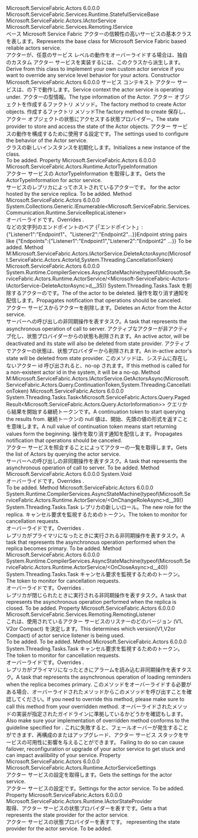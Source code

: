 <Type Name="ActorService" FullName="Microsoft.ServiceFabric.Actors.Runtime.ActorService">
  <TypeSignature Language="C#" Value="public class ActorService : Microsoft.ServiceFabric.Services.Runtime.StatefulServiceBase, Microsoft.ServiceFabric.Actors.IActorService, Microsoft.ServiceFabric.Services.Remoting.IService" />
  <TypeSignature Language="ILAsm" Value=".class public auto ansi beforefieldinit ActorService extends Microsoft.ServiceFabric.Services.Runtime.StatefulServiceBase implements class Microsoft.ServiceFabric.Actors.IActorService, class Microsoft.ServiceFabric.Services.Remoting.IService" />
  <TypeSignature Language="DocId" Value="T:Microsoft.ServiceFabric.Actors.Runtime.ActorService" />
  <TypeSignature Language="VB.NET" Value="Public Class ActorService&#xA;Inherits StatefulServiceBase&#xA;Implements IActorService, IService" />
  <TypeSignature Language="F#" Value="type ActorService = class&#xA;    inherit StatefulServiceBase&#xA;    interface IActorService&#xA;    interface IService" />
  <AssemblyInfo>
    <AssemblyName>Microsoft.ServiceFabric.Actors</AssemblyName>
    <AssemblyVersion>6.0.0.0</AssemblyVersion>
  </AssemblyInfo>
  <Base>
    <BaseTypeName>Microsoft.ServiceFabric.Services.Runtime.StatefulServiceBase</BaseTypeName>
  </Base>
  <Interfaces>
    <Interface>
      <InterfaceName>Microsoft.ServiceFabric.Actors.IActorService</InterfaceName>
    </Interface>
    <Interface>
      <InterfaceName>Microsoft.ServiceFabric.Services.Remoting.IService</InterfaceName>
    </Interface>
  </Interfaces>
  <Docs>
    <summary>
            <span data-ttu-id="439c0-101">ベース Microsoft Service Fabric アクターの信頼性の高いサービスの基本クラスを表します。</span><span class="sxs-lookup"><span data-stu-id="439c0-101">Represents the base class for Microsoft Service Fabric based reliable actors service.</span></span>
            </summary>
    <remarks>
            <span data-ttu-id="439c0-102">アクターが、任意のサービス レベルの動作をオーバーライドする場合は、独自のカスタム アクター サービスを実装するには、このクラスから派生します。</span><span class="sxs-lookup"><span data-stu-id="439c0-102">Derive from this class to implement your own custom actor service if you want to override any service level behavior for your actors.</span></span>
            </remarks>
  </Docs>
  <Members>
    <Member MemberName=".ctor">
      <MemberSignature Language="C#" Value="public ActorService (System.Fabric.StatefulServiceContext context, Microsoft.ServiceFabric.Actors.Runtime.ActorTypeInformation actorTypeInfo, Func&lt;Microsoft.ServiceFabric.Actors.Runtime.ActorService,Microsoft.ServiceFabric.Actors.ActorId,Microsoft.ServiceFabric.Actors.Runtime.ActorBase&gt; actorFactory = null, Func&lt;Microsoft.ServiceFabric.Actors.Runtime.ActorBase,Microsoft.ServiceFabric.Actors.Runtime.IActorStateProvider,Microsoft.ServiceFabric.Actors.Runtime.IActorStateManager&gt; stateManagerFactory = null, Microsoft.ServiceFabric.Actors.Runtime.IActorStateProvider stateProvider = null, Microsoft.ServiceFabric.Actors.Runtime.ActorServiceSettings settings = null);" />
      <MemberSignature Language="ILAsm" Value=".method public hidebysig specialname rtspecialname instance void .ctor(class System.Fabric.StatefulServiceContext context, class Microsoft.ServiceFabric.Actors.Runtime.ActorTypeInformation actorTypeInfo, class System.Func`3&lt;class Microsoft.ServiceFabric.Actors.Runtime.ActorService, class Microsoft.ServiceFabric.Actors.ActorId, class Microsoft.ServiceFabric.Actors.Runtime.ActorBase&gt; actorFactory, class System.Func`3&lt;class Microsoft.ServiceFabric.Actors.Runtime.ActorBase, class Microsoft.ServiceFabric.Actors.Runtime.IActorStateProvider, class Microsoft.ServiceFabric.Actors.Runtime.IActorStateManager&gt; stateManagerFactory, class Microsoft.ServiceFabric.Actors.Runtime.IActorStateProvider stateProvider, class Microsoft.ServiceFabric.Actors.Runtime.ActorServiceSettings settings) cil managed" />
      <MemberSignature Language="DocId" Value="M:Microsoft.ServiceFabric.Actors.Runtime.ActorService.#ctor(System.Fabric.StatefulServiceContext,Microsoft.ServiceFabric.Actors.Runtime.ActorTypeInformation,System.Func{Microsoft.ServiceFabric.Actors.Runtime.ActorService,Microsoft.ServiceFabric.Actors.ActorId,Microsoft.ServiceFabric.Actors.Runtime.ActorBase},System.Func{Microsoft.ServiceFabric.Actors.Runtime.ActorBase,Microsoft.ServiceFabric.Actors.Runtime.IActorStateProvider,Microsoft.ServiceFabric.Actors.Runtime.IActorStateManager},Microsoft.ServiceFabric.Actors.Runtime.IActorStateProvider,Microsoft.ServiceFabric.Actors.Runtime.ActorServiceSettings)" />
      <MemberSignature Language="VB.NET" Value="Public Sub New (context As StatefulServiceContext, actorTypeInfo As ActorTypeInformation, Optional actorFactory As Func(Of ActorService, ActorId, ActorBase) = null, Optional stateManagerFactory As Func(Of ActorBase, IActorStateProvider, IActorStateManager) = null, Optional stateProvider As IActorStateProvider = null, Optional settings As ActorServiceSettings = null)" />
      <MemberSignature Language="F#" Value="new Microsoft.ServiceFabric.Actors.Runtime.ActorService : System.Fabric.StatefulServiceContext * Microsoft.ServiceFabric.Actors.Runtime.ActorTypeInformation * Func&lt;Microsoft.ServiceFabric.Actors.Runtime.ActorService, Microsoft.ServiceFabric.Actors.ActorId, Microsoft.ServiceFabric.Actors.Runtime.ActorBase&gt; * Func&lt;Microsoft.ServiceFabric.Actors.Runtime.ActorBase, Microsoft.ServiceFabric.Actors.Runtime.IActorStateProvider, Microsoft.ServiceFabric.Actors.Runtime.IActorStateManager&gt; * Microsoft.ServiceFabric.Actors.Runtime.IActorStateProvider * Microsoft.ServiceFabric.Actors.Runtime.ActorServiceSettings -&gt; Microsoft.ServiceFabric.Actors.Runtime.ActorService" Usage="new Microsoft.ServiceFabric.Actors.Runtime.ActorService (context, actorTypeInfo, actorFactory, stateManagerFactory, stateProvider, settings)" />
      <MemberType>Constructor</MemberType>
      <AssemblyInfo>
        <AssemblyName>Microsoft.ServiceFabric.Actors</AssemblyName>
        <AssemblyVersion>6.0.0.0</AssemblyVersion>
      </AssemblyInfo>
      <Parameters>
        <Parameter Name="context" Type="System.Fabric.StatefulServiceContext" />
        <Parameter Name="actorTypeInfo" Type="Microsoft.ServiceFabric.Actors.Runtime.ActorTypeInformation" />
        <Parameter Name="actorFactory" Type="System.Func&lt;Microsoft.ServiceFabric.Actors.Runtime.ActorService,Microsoft.ServiceFabric.Actors.ActorId,Microsoft.ServiceFabric.Actors.Runtime.ActorBase&gt;" />
        <Parameter Name="stateManagerFactory" Type="System.Func&lt;Microsoft.ServiceFabric.Actors.Runtime.ActorBase,Microsoft.ServiceFabric.Actors.Runtime.IActorStateProvider,Microsoft.ServiceFabric.Actors.Runtime.IActorStateManager&gt;" />
        <Parameter Name="stateProvider" Type="Microsoft.ServiceFabric.Actors.Runtime.IActorStateProvider" />
        <Parameter Name="settings" Type="Microsoft.ServiceFabric.Actors.Runtime.ActorServiceSettings" />
      </Parameters>
      <Docs>
        <param name="context"><span data-ttu-id="439c0-103">サービス コンテキスト アクター サービスは、の下で動作します。</span><span class="sxs-lookup"><span data-stu-id="439c0-103">Service context the actor service is operating under.</span></span></param>
        <param name="actorTypeInfo"><span data-ttu-id="439c0-104">アクターの型情報。</span><span class="sxs-lookup"><span data-stu-id="439c0-104">The type information of the Actor.</span></span></param>
        <param name="actorFactory"><span data-ttu-id="439c0-105">アクター オブジェクトを作成するファクトリ メソッド。</span><span class="sxs-lookup"><span data-stu-id="439c0-105">The factory method to create Actor objects.</span></span></param>
        <param name="stateManagerFactory"><span data-ttu-id="439c0-106">作成するファクトリ メソッド<see cref="T:Microsoft.ServiceFabric.Actors.Runtime.IActorStateManager" /></span><span class="sxs-lookup"><span data-stu-id="439c0-106">The factory method to create <see cref="T:Microsoft.ServiceFabric.Actors.Runtime.IActorStateManager" /></span></span></param>
        <param name="stateProvider"><span data-ttu-id="439c0-107">保存し、アクター オブジェクトの状態にアクセスする状態プロバイダー。</span><span class="sxs-lookup"><span data-stu-id="439c0-107">The state provider to store and access the state of the Actor objects.</span></span></param>
        <param name="settings"><span data-ttu-id="439c0-108">アクター サービスの動作を構成するために使用する設定です。</span><span class="sxs-lookup"><span data-stu-id="439c0-108">The settings used to configure the behavior of the Actor service.</span></span></param>
        <summary>
            <span data-ttu-id="439c0-109"><see cref="T:Microsoft.ServiceFabric.Actors.Runtime.ActorService" /> クラスの新しいインスタンスを初期化します。</span><span class="sxs-lookup"><span data-stu-id="439c0-109">Initializes a new instance of the <see cref="T:Microsoft.ServiceFabric.Actors.Runtime.ActorService" /> class.</span></span>
            </summary>
        <remarks>To be added.</remarks>
      </Docs>
    </Member>
    <Member MemberName="ActorTypeInformation">
      <MemberSignature Language="C#" Value="public Microsoft.ServiceFabric.Actors.Runtime.ActorTypeInformation ActorTypeInformation { get; }" />
      <MemberSignature Language="ILAsm" Value=".property instance class Microsoft.ServiceFabric.Actors.Runtime.ActorTypeInformation ActorTypeInformation" />
      <MemberSignature Language="DocId" Value="P:Microsoft.ServiceFabric.Actors.Runtime.ActorService.ActorTypeInformation" />
      <MemberSignature Language="VB.NET" Value="Public ReadOnly Property ActorTypeInformation As ActorTypeInformation" />
      <MemberSignature Language="F#" Value="member this.ActorTypeInformation : Microsoft.ServiceFabric.Actors.Runtime.ActorTypeInformation" Usage="Microsoft.ServiceFabric.Actors.Runtime.ActorService.ActorTypeInformation" />
      <MemberType>Property</MemberType>
      <AssemblyInfo>
        <AssemblyName>Microsoft.ServiceFabric.Actors</AssemblyName>
        <AssemblyVersion>6.0.0.0</AssemblyVersion>
      </AssemblyInfo>
      <ReturnValue>
        <ReturnType>Microsoft.ServiceFabric.Actors.Runtime.ActorTypeInformation</ReturnType>
      </ReturnValue>
      <Docs>
        <summary>
            <span data-ttu-id="439c0-110">アクター サービスの ActorTypeInformation を取得します。</span><span class="sxs-lookup"><span data-stu-id="439c0-110">Gets the ActorTypeInformation for actor service.</span></span>
            </summary>
        <value>
          <span data-ttu-id="439c0-111"><see cref="T:Microsoft.ServiceFabric.Actors.Runtime.ActorTypeInformation" />サービスのレプリカによってホストされているアクターです。</span><span class="sxs-lookup"><span data-stu-id="439c0-111"><see cref="T:Microsoft.ServiceFabric.Actors.Runtime.ActorTypeInformation" /> for the actor hosted by the service replica.</span></span>
            </value>
        <remarks>To be added.</remarks>
      </Docs>
    </Member>
    <Member MemberName="CreateServiceReplicaListeners">
      <MemberSignature Language="C#" Value="protected override System.Collections.Generic.IEnumerable&lt;Microsoft.ServiceFabric.Services.Communication.Runtime.ServiceReplicaListener&gt; CreateServiceReplicaListeners ();" />
      <MemberSignature Language="ILAsm" Value=".method familyhidebysig virtual instance class System.Collections.Generic.IEnumerable`1&lt;class Microsoft.ServiceFabric.Services.Communication.Runtime.ServiceReplicaListener&gt; CreateServiceReplicaListeners() cil managed" />
      <MemberSignature Language="DocId" Value="M:Microsoft.ServiceFabric.Actors.Runtime.ActorService.CreateServiceReplicaListeners" />
      <MemberSignature Language="VB.NET" Value="Protected Overrides Function CreateServiceReplicaListeners () As IEnumerable(Of ServiceReplicaListener)" />
      <MemberSignature Language="F#" Value="override this.CreateServiceReplicaListeners : unit -&gt; seq&lt;Microsoft.ServiceFabric.Services.Communication.Runtime.ServiceReplicaListener&gt;" Usage="actorService.CreateServiceReplicaListeners " />
      <MemberType>Method</MemberType>
      <AssemblyInfo>
        <AssemblyName>Microsoft.ServiceFabric.Actors</AssemblyName>
        <AssemblyVersion>6.0.0.0</AssemblyVersion>
      </AssemblyInfo>
      <ReturnValue>
        <ReturnType>System.Collections.Generic.IEnumerable&lt;Microsoft.ServiceFabric.Services.Communication.Runtime.ServiceReplicaListener&gt;</ReturnType>
      </ReturnValue>
      <Parameters />
      <Docs>
        <summary>
            <span data-ttu-id="439c0-112">オーバーライド<see cref="M:Microsoft.ServiceFabric.Services.Runtime.StatefulServiceBase.CreateServiceReplicaListeners" />です。</span><span class="sxs-lookup"><span data-stu-id="439c0-112">Overrides <see cref="M:Microsoft.ServiceFabric.Services.Runtime.StatefulServiceBase.CreateServiceReplicaListeners" />.</span></span>
            </summary>
        <returns><span data-ttu-id="439c0-113">などの文字列のエンドポイントのペア {「エンドポイント」: {"Listener1":"Endpoint1"、"Listener2":"Endpoint2"...}}</span><span class="sxs-lookup"><span data-stu-id="439c0-113">Endpoint string pairs like {"Endpoints":{"Listener1":"Endpoint1","Listener2":"Endpoint2" ...}}</span></span></returns>
        <remarks>To be added.</remarks>
      </Docs>
    </Member>
    <Member MemberName="Microsoft.ServiceFabric.Actors.IActorService.DeleteActorAsync">
      <MemberSignature Language="C#" Value="System.Threading.Tasks.Task IActorService.DeleteActorAsync (Microsoft.ServiceFabric.Actors.ActorId actorId, System.Threading.CancellationToken cancellationToken);" />
      <MemberSignature Language="ILAsm" Value=".method hidebysig newslot virtual instance class System.Threading.Tasks.Task Microsoft.ServiceFabric.Actors.IActorService.DeleteActorAsync(class Microsoft.ServiceFabric.Actors.ActorId actorId, valuetype System.Threading.CancellationToken cancellationToken) cil managed" />
      <MemberSignature Language="DocId" Value="M:Microsoft.ServiceFabric.Actors.Runtime.ActorService.Microsoft#ServiceFabric#Actors#IActorService#DeleteActorAsync(Microsoft.ServiceFabric.Actors.ActorId,System.Threading.CancellationToken)" />
      <MemberType>Method</MemberType>
      <Implements>
        <InterfaceMember>M:Microsoft.ServiceFabric.Actors.IActorService.DeleteActorAsync(Microsoft.ServiceFabric.Actors.ActorId,System.Threading.CancellationToken)</InterfaceMember>
      </Implements>
      <AssemblyInfo>
        <AssemblyName>Microsoft.ServiceFabric.Actors</AssemblyName>
        <AssemblyVersion>6.0.0.0</AssemblyVersion>
      </AssemblyInfo>
      <Attributes>
        <Attribute>
          <AttributeName>System.Runtime.CompilerServices.AsyncStateMachine(typeof(Microsoft.ServiceFabric.Actors.Runtime.ActorService/&lt;Microsoft-ServiceFabric-Actors-IActorService-DeleteActorAsync&gt;d__35))</AttributeName>
        </Attribute>
      </Attributes>
      <ReturnValue>
        <ReturnType>System.Threading.Tasks.Task</ReturnType>
      </ReturnValue>
      <Parameters>
        <Parameter Name="actorId" Type="Microsoft.ServiceFabric.Actors.ActorId" />
        <Parameter Name="cancellationToken" Type="System.Threading.CancellationToken" />
      </Parameters>
      <Docs>
        <param name="actorId"><span data-ttu-id="439c0-114"><see cref="T:Microsoft.ServiceFabric.Actors.ActorId" />を削除するアクターのです。</span><span class="sxs-lookup"><span data-stu-id="439c0-114">The <see cref="T:Microsoft.ServiceFabric.Actors.ActorId" /> of the actor to be deleted.</span></span></param>
        <param name="cancellationToken"><span data-ttu-id="439c0-115">操作を取り消す通知を配信します。</span><span class="sxs-lookup"><span data-stu-id="439c0-115">Propagates notification that operations should be canceled.</span></span></param>
        <summary>
            <span data-ttu-id="439c0-116">アクター サービスからアクターを削除します。</span><span class="sxs-lookup"><span data-stu-id="439c0-116">Deletes an Actor from the Actor service.</span></span>
            </summary>
        <returns><span data-ttu-id="439c0-117">サーバーへの呼び出しの非同期操作を表すタスク。</span><span class="sxs-lookup"><span data-stu-id="439c0-117">A task that represents the asynchronous operation of call to server.</span></span></returns>
        <remarks>
          <para><span data-ttu-id="439c0-118">アクティブなアクターが非アクティブ化し、状態プロバイダーからの状態も削除されます。</span><span class="sxs-lookup"><span data-stu-id="439c0-118">An active actor, will be deactivated and its state will also be deleted from state provider.</span></span></para>
          <para><span data-ttu-id="439c0-119">アクティブでアクターの状態は、状態プロバイダーから削除されます。</span><span class="sxs-lookup"><span data-stu-id="439c0-119">An in-active actor's state will be deleted from state provider.</span></span></para>
          <para><span data-ttu-id="439c0-120">このメソッドは、システムに存在しないアクター id 呼び出されると、no-op されます。</span><span class="sxs-lookup"><span data-stu-id="439c0-120">If this method is called for a non-existent actor id in the system, it will be a no-op.</span></span></para>
        </remarks>
      </Docs>
    </Member>
    <Member MemberName="Microsoft.ServiceFabric.Actors.IActorService.GetActorsAsync">
      <MemberSignature Language="C#" Value="System.Threading.Tasks.Task&lt;Microsoft.ServiceFabric.Actors.Query.PagedResult&lt;Microsoft.ServiceFabric.Actors.Query.ActorInformation&gt;&gt; IActorService.GetActorsAsync (Microsoft.ServiceFabric.Actors.Query.ContinuationToken continuationToken, System.Threading.CancellationToken cancellationToken);" />
      <MemberSignature Language="ILAsm" Value=".method hidebysig newslot virtual instance class System.Threading.Tasks.Task`1&lt;class Microsoft.ServiceFabric.Actors.Query.PagedResult`1&lt;class Microsoft.ServiceFabric.Actors.Query.ActorInformation&gt;&gt; Microsoft.ServiceFabric.Actors.IActorService.GetActorsAsync(class Microsoft.ServiceFabric.Actors.Query.ContinuationToken continuationToken, valuetype System.Threading.CancellationToken cancellationToken) cil managed" />
      <MemberSignature Language="DocId" Value="M:Microsoft.ServiceFabric.Actors.Runtime.ActorService.Microsoft#ServiceFabric#Actors#IActorService#GetActorsAsync(Microsoft.ServiceFabric.Actors.Query.ContinuationToken,System.Threading.CancellationToken)" />
      <MemberType>Method</MemberType>
      <Implements>
        <InterfaceMember>M:Microsoft.ServiceFabric.Actors.IActorService.GetActorsAsync(Microsoft.ServiceFabric.Actors.Query.ContinuationToken,System.Threading.CancellationToken)</InterfaceMember>
      </Implements>
      <AssemblyInfo>
        <AssemblyName>Microsoft.ServiceFabric.Actors</AssemblyName>
        <AssemblyVersion>6.0.0.0</AssemblyVersion>
      </AssemblyInfo>
      <ReturnValue>
        <ReturnType>System.Threading.Tasks.Task&lt;Microsoft.ServiceFabric.Actors.Query.PagedResult&lt;Microsoft.ServiceFabric.Actors.Query.ActorInformation&gt;&gt;</ReturnType>
      </ReturnValue>
      <Parameters>
        <Parameter Name="continuationToken" Type="Microsoft.ServiceFabric.Actors.Query.ContinuationToken" />
        <Parameter Name="cancellationToken" Type="System.Threading.CancellationToken" />
      </Parameters>
      <Docs>
        <param name="continuationToken"><span data-ttu-id="439c0-121">クエリから結果を開始する継続トークンです。</span><span class="sxs-lookup"><span data-stu-id="439c0-121">A continuation token to start querying the results from.</span></span>
            <span data-ttu-id="439c0-122">継続トークンの null 値は、開始、先頭の値の形式を返すことを意味します。</span><span class="sxs-lookup"><span data-stu-id="439c0-122">A null value of continuation token means start returning values form the beginning.</span></span></param>
        <param name="cancellationToken"><span data-ttu-id="439c0-123">操作を取り消す通知を配信します。</span><span class="sxs-lookup"><span data-stu-id="439c0-123">Propagates notification that operations should be canceled.</span></span></param>
        <summary>
            <span data-ttu-id="439c0-124">アクター サービスを照会することによってアクターの一覧を取得します。</span><span class="sxs-lookup"><span data-stu-id="439c0-124">Gets the list of Actors by querying the actor service.</span></span>
            </summary>
        <returns><span data-ttu-id="439c0-125">サーバーへの呼び出しの非同期操作を表すタスク。</span><span class="sxs-lookup"><span data-stu-id="439c0-125">A task that represents the asynchronous operation of call to server.</span></span></returns>
        <remarks>To be added.</remarks>
      </Docs>
    </Member>
    <Member MemberName="OnAbort">
      <MemberSignature Language="C#" Value="protected override void OnAbort ();" />
      <MemberSignature Language="ILAsm" Value=".method familyhidebysig virtual instance void OnAbort() cil managed" />
      <MemberSignature Language="DocId" Value="M:Microsoft.ServiceFabric.Actors.Runtime.ActorService.OnAbort" />
      <MemberSignature Language="VB.NET" Value="Protected Overrides Sub OnAbort ()" />
      <MemberSignature Language="F#" Value="override this.OnAbort : unit -&gt; unit" Usage="actorService.OnAbort " />
      <MemberType>Method</MemberType>
      <AssemblyInfo>
        <AssemblyName>Microsoft.ServiceFabric.Actors</AssemblyName>
        <AssemblyVersion>6.0.0.0</AssemblyVersion>
      </AssemblyInfo>
      <ReturnValue>
        <ReturnType>System.Void</ReturnType>
      </ReturnValue>
      <Parameters />
      <Docs>
        <summary>
            <span data-ttu-id="439c0-126">オーバーライド<see cref="M:Microsoft.ServiceFabric.Services.Runtime.StatefulServiceBase.OnAbort" />です。</span><span class="sxs-lookup"><span data-stu-id="439c0-126">Overrides <see cref="M:Microsoft.ServiceFabric.Services.Runtime.StatefulServiceBase.OnAbort" />.</span></span>
            </summary>
        <remarks>To be added.</remarks>
      </Docs>
    </Member>
    <Member MemberName="OnChangeRoleAsync">
      <MemberSignature Language="C#" Value="protected override System.Threading.Tasks.Task OnChangeRoleAsync (System.Fabric.ReplicaRole newRole, System.Threading.CancellationToken cancellationToken);" />
      <MemberSignature Language="ILAsm" Value=".method familyhidebysig virtual instance class System.Threading.Tasks.Task OnChangeRoleAsync(valuetype System.Fabric.ReplicaRole newRole, valuetype System.Threading.CancellationToken cancellationToken) cil managed" />
      <MemberSignature Language="DocId" Value="M:Microsoft.ServiceFabric.Actors.Runtime.ActorService.OnChangeRoleAsync(System.Fabric.ReplicaRole,System.Threading.CancellationToken)" />
      <MemberSignature Language="F#" Value="override this.OnChangeRoleAsync : System.Fabric.ReplicaRole * System.Threading.CancellationToken -&gt; System.Threading.Tasks.Task" Usage="actorService.OnChangeRoleAsync (newRole, cancellationToken)" />
      <MemberType>Method</MemberType>
      <AssemblyInfo>
        <AssemblyName>Microsoft.ServiceFabric.Actors</AssemblyName>
        <AssemblyVersion>6.0.0.0</AssemblyVersion>
      </AssemblyInfo>
      <Attributes>
        <Attribute>
          <AttributeName>System.Runtime.CompilerServices.AsyncStateMachine(typeof(Microsoft.ServiceFabric.Actors.Runtime.ActorService/&lt;OnChangeRoleAsync&gt;d__39))</AttributeName>
        </Attribute>
      </Attributes>
      <ReturnValue>
        <ReturnType>System.Threading.Tasks.Task</ReturnType>
      </ReturnValue>
      <Parameters>
        <Parameter Name="newRole" Type="System.Fabric.ReplicaRole" />
        <Parameter Name="cancellationToken" Type="System.Threading.CancellationToken" />
      </Parameters>
      <Docs>
        <param name="newRole"><span data-ttu-id="439c0-127">レプリカの新しいロール。</span><span class="sxs-lookup"><span data-stu-id="439c0-127">The new role for the replica.</span></span></param>
        <param name="cancellationToken"><span data-ttu-id="439c0-128">キャンセル要求を監視するためのトークン。</span><span class="sxs-lookup"><span data-stu-id="439c0-128">The token to monitor for cancellation requests.</span></span></param>
        <summary>
            <span data-ttu-id="439c0-129">オーバーライド<see cref="M:Microsoft.ServiceFabric.Services.Runtime.StatefulServiceBase.OnChangeRoleAsync(System.Fabric.ReplicaRole,System.Threading.CancellationToken)" />です。</span><span class="sxs-lookup"><span data-stu-id="439c0-129">Overrides <see cref="M:Microsoft.ServiceFabric.Services.Runtime.StatefulServiceBase.OnChangeRoleAsync(System.Fabric.ReplicaRole,System.Threading.CancellationToken)" />.</span></span>
            </summary>
        <returns><span data-ttu-id="439c0-130">レプリカがプライマリになったときに実行される非同期操作を表すタスク。</span><span class="sxs-lookup"><span data-stu-id="439c0-130">A task that represents the asynchronous operation performed when the replica becomes primary.</span></span></returns>
        <remarks>To be added.</remarks>
      </Docs>
    </Member>
    <Member MemberName="OnCloseAsync">
      <MemberSignature Language="C#" Value="protected override System.Threading.Tasks.Task OnCloseAsync (System.Threading.CancellationToken cancellationToken);" />
      <MemberSignature Language="ILAsm" Value=".method familyhidebysig virtual instance class System.Threading.Tasks.Task OnCloseAsync(valuetype System.Threading.CancellationToken cancellationToken) cil managed" />
      <MemberSignature Language="DocId" Value="M:Microsoft.ServiceFabric.Actors.Runtime.ActorService.OnCloseAsync(System.Threading.CancellationToken)" />
      <MemberSignature Language="F#" Value="override this.OnCloseAsync : System.Threading.CancellationToken -&gt; System.Threading.Tasks.Task" Usage="actorService.OnCloseAsync cancellationToken" />
      <MemberType>Method</MemberType>
      <AssemblyInfo>
        <AssemblyName>Microsoft.ServiceFabric.Actors</AssemblyName>
        <AssemblyVersion>6.0.0.0</AssemblyVersion>
      </AssemblyInfo>
      <Attributes>
        <Attribute>
          <AttributeName>System.Runtime.CompilerServices.AsyncStateMachine(typeof(Microsoft.ServiceFabric.Actors.Runtime.ActorService/&lt;OnCloseAsync&gt;d__40))</AttributeName>
        </Attribute>
      </Attributes>
      <ReturnValue>
        <ReturnType>System.Threading.Tasks.Task</ReturnType>
      </ReturnValue>
      <Parameters>
        <Parameter Name="cancellationToken" Type="System.Threading.CancellationToken" />
      </Parameters>
      <Docs>
        <param name="cancellationToken"><span data-ttu-id="439c0-131">キャンセル要求を監視するためのトークン。</span><span class="sxs-lookup"><span data-stu-id="439c0-131">The token to monitor for cancellation requests.</span></span></param>
        <summary>
            <span data-ttu-id="439c0-132">オーバーライド<see cref="M:Microsoft.ServiceFabric.Services.Runtime.StatefulServiceBase.OnCloseAsync(System.Threading.CancellationToken)" />です。</span><span class="sxs-lookup"><span data-stu-id="439c0-132">Overrides <see cref="M:Microsoft.ServiceFabric.Services.Runtime.StatefulServiceBase.OnCloseAsync(System.Threading.CancellationToken)" />.</span></span>
            </summary>
        <returns><span data-ttu-id="439c0-133">レプリカが閉じられたときに実行される非同期操作を表すタスク。</span><span class="sxs-lookup"><span data-stu-id="439c0-133">A task that represents the asynchronous operation performed when the replica is closed.</span></span></returns>
        <remarks>To be added.</remarks>
      </Docs>
    </Member>
    <Member MemberName="RemotingListener">
      <MemberSignature Language="C#" Value="public Microsoft.ServiceFabric.Services.Remoting.RemotingListener RemotingListener { get; }" />
      <MemberSignature Language="ILAsm" Value=".property instance valuetype Microsoft.ServiceFabric.Services.Remoting.RemotingListener RemotingListener" />
      <MemberSignature Language="DocId" Value="P:Microsoft.ServiceFabric.Actors.Runtime.ActorService.RemotingListener" />
      <MemberSignature Language="VB.NET" Value="Public ReadOnly Property RemotingListener As RemotingListener" />
      <MemberSignature Language="F#" Value="member this.RemotingListener : Microsoft.ServiceFabric.Services.Remoting.RemotingListener" Usage="Microsoft.ServiceFabric.Actors.Runtime.ActorService.RemotingListener" />
      <MemberType>Property</MemberType>
      <AssemblyInfo>
        <AssemblyName>Microsoft.ServiceFabric.Actors</AssemblyName>
        <AssemblyVersion>6.0.0.0</AssemblyVersion>
      </AssemblyInfo>
      <ReturnValue>
        <ReturnType>Microsoft.ServiceFabric.Services.Remoting.RemotingListener</ReturnType>
      </ReturnValue>
      <Docs>
        <summary>
            <span data-ttu-id="439c0-134">これは、使用されているアクター サービスのリスナーのどのバージョン (V1、V2or Compact) を決定します。</span><span class="sxs-lookup"><span data-stu-id="439c0-134">This determines which version(V1,V2or Compact) of actor service listener is being used.</span></span>
            </summary>
        <value>To be added.</value>
        <remarks>To be added.</remarks>
      </Docs>
    </Member>
    <Member MemberName="RunAsync">
      <MemberSignature Language="C#" Value="protected override System.Threading.Tasks.Task RunAsync (System.Threading.CancellationToken cancellationToken);" />
      <MemberSignature Language="ILAsm" Value=".method familyhidebysig virtual instance class System.Threading.Tasks.Task RunAsync(valuetype System.Threading.CancellationToken cancellationToken) cil managed" />
      <MemberSignature Language="DocId" Value="M:Microsoft.ServiceFabric.Actors.Runtime.ActorService.RunAsync(System.Threading.CancellationToken)" />
      <MemberSignature Language="F#" Value="override this.RunAsync : System.Threading.CancellationToken -&gt; System.Threading.Tasks.Task" Usage="actorService.RunAsync cancellationToken" />
      <MemberType>Method</MemberType>
      <AssemblyInfo>
        <AssemblyName>Microsoft.ServiceFabric.Actors</AssemblyName>
        <AssemblyVersion>6.0.0.0</AssemblyVersion>
      </AssemblyInfo>
      <ReturnValue>
        <ReturnType>System.Threading.Tasks.Task</ReturnType>
      </ReturnValue>
      <Parameters>
        <Parameter Name="cancellationToken" Type="System.Threading.CancellationToken" />
      </Parameters>
      <Docs>
        <param name="cancellationToken"><span data-ttu-id="439c0-135">キャンセル要求を監視するためのトークン。</span><span class="sxs-lookup"><span data-stu-id="439c0-135">The token to monitor for cancellation requests.</span></span></param>
        <summary>
            <span data-ttu-id="439c0-136">オーバーライド<see cref="M:Microsoft.ServiceFabric.Services.Runtime.StatefulServiceBase.RunAsync(System.Threading.CancellationToken)" />です。</span><span class="sxs-lookup"><span data-stu-id="439c0-136">Overrides <see cref="M:Microsoft.ServiceFabric.Services.Runtime.StatefulServiceBase.RunAsync(System.Threading.CancellationToken)" />.</span></span>
            </summary>
        <returns>
            <span data-ttu-id="439c0-137">レプリカがプライマリになったときにアラームを読み込む非同期操作を表すタスク。</span><span class="sxs-lookup"><span data-stu-id="439c0-137">A task that represents the asynchronous operation of loading reminders when the replica becomes primary.</span></span>
            </returns>
        <remarks>
            <span data-ttu-id="439c0-138">このメソッドをオーバーライドする必要がある場合、オーバーライドされたメソッドからこのメソッドを呼び出すことを確認してください。</span><span class="sxs-lookup"><span data-stu-id="439c0-138">If you need to override this method, please make sure to call this method from your overridden method.</span></span>
            <span data-ttu-id="439c0-139">オーバーライドされたメソッドの実装が指定されたガイドラインに準拠しているかどうかを確認も<see cref="M:Microsoft.ServiceFabric.Services.Runtime.StatefulServiceBase.RunAsync(System.Threading.CancellationToken)" />します。</span><span class="sxs-lookup"><span data-stu-id="439c0-139">Also make sure your implementation of overridden method conforms to the guideline specified for <see cref="M:Microsoft.ServiceFabric.Services.Runtime.StatefulServiceBase.RunAsync(System.Threading.CancellationToken)" />.</span></span> 
            <span data-ttu-id="439c0-140"><para>これに失敗すると、フェールオーバーが発生することができます、再構成のまたはアップグレード、アクター サービス スタックをサービスの可用性に影響を与えることができます。</para></span><span class="sxs-lookup"><span data-stu-id="439c0-140"><para> Failing to do so can cause failover, reconfiguration or upgrade of your actor service to get stuck and can impact availibility of your service. </para></span></span></remarks>
      </Docs>
    </Member>
    <Member MemberName="Settings">
      <MemberSignature Language="C#" Value="public Microsoft.ServiceFabric.Actors.Runtime.ActorServiceSettings Settings { get; }" />
      <MemberSignature Language="ILAsm" Value=".property instance class Microsoft.ServiceFabric.Actors.Runtime.ActorServiceSettings Settings" />
      <MemberSignature Language="DocId" Value="P:Microsoft.ServiceFabric.Actors.Runtime.ActorService.Settings" />
      <MemberSignature Language="VB.NET" Value="Public ReadOnly Property Settings As ActorServiceSettings" />
      <MemberSignature Language="F#" Value="member this.Settings : Microsoft.ServiceFabric.Actors.Runtime.ActorServiceSettings" Usage="Microsoft.ServiceFabric.Actors.Runtime.ActorService.Settings" />
      <MemberType>Property</MemberType>
      <AssemblyInfo>
        <AssemblyName>Microsoft.ServiceFabric.Actors</AssemblyName>
        <AssemblyVersion>6.0.0.0</AssemblyVersion>
      </AssemblyInfo>
      <ReturnValue>
        <ReturnType>Microsoft.ServiceFabric.Actors.Runtime.ActorServiceSettings</ReturnType>
      </ReturnValue>
      <Docs>
        <summary>
            <span data-ttu-id="439c0-141">アクター サービスの設定を取得します。</span><span class="sxs-lookup"><span data-stu-id="439c0-141">Gets the settings for the actor service.</span></span> 
            </summary>
        <value>
            <span data-ttu-id="439c0-142">アクター サービスの設定です。</span><span class="sxs-lookup"><span data-stu-id="439c0-142">Settings for the actor service.</span></span>
            </value>
        <remarks>To be added.</remarks>
      </Docs>
    </Member>
    <Member MemberName="StateProvider">
      <MemberSignature Language="C#" Value="public Microsoft.ServiceFabric.Actors.Runtime.IActorStateProvider StateProvider { get; }" />
      <MemberSignature Language="ILAsm" Value=".property instance class Microsoft.ServiceFabric.Actors.Runtime.IActorStateProvider StateProvider" />
      <MemberSignature Language="DocId" Value="P:Microsoft.ServiceFabric.Actors.Runtime.ActorService.StateProvider" />
      <MemberSignature Language="VB.NET" Value="Public ReadOnly Property StateProvider As IActorStateProvider" />
      <MemberSignature Language="F#" Value="member this.StateProvider : Microsoft.ServiceFabric.Actors.Runtime.IActorStateProvider" Usage="Microsoft.ServiceFabric.Actors.Runtime.ActorService.StateProvider" />
      <MemberType>Property</MemberType>
      <AssemblyInfo>
        <AssemblyName>Microsoft.ServiceFabric.Actors</AssemblyName>
        <AssemblyVersion>6.0.0.0</AssemblyVersion>
      </AssemblyInfo>
      <ReturnValue>
        <ReturnType>Microsoft.ServiceFabric.Actors.Runtime.IActorStateProvider</ReturnType>
      </ReturnValue>
      <Docs>
        <summary>
            <span data-ttu-id="439c0-143">取得、<see cref="T:Microsoft.ServiceFabric.Actors.Runtime.IActorStateProvider" />アクター サービスの状態プロバイダーを表すです。</span><span class="sxs-lookup"><span data-stu-id="439c0-143">Gets a <see cref="T:Microsoft.ServiceFabric.Actors.Runtime.IActorStateProvider" /> that represents the state provider for the actor service.</span></span>
            </summary>
        <value>
          <span data-ttu-id="439c0-144"><see cref="T:Microsoft.ServiceFabric.Actors.Runtime.IActorStateProvider" />アクター サービスの状態プロバイダーを表すです。</span><span class="sxs-lookup"><span data-stu-id="439c0-144"><see cref="T:Microsoft.ServiceFabric.Actors.Runtime.IActorStateProvider" /> representing the state provider for the actor service.</span></span>
            </value>
        <remarks>To be added.</remarks>
      </Docs>
    </Member>
  </Members>
</Type>
